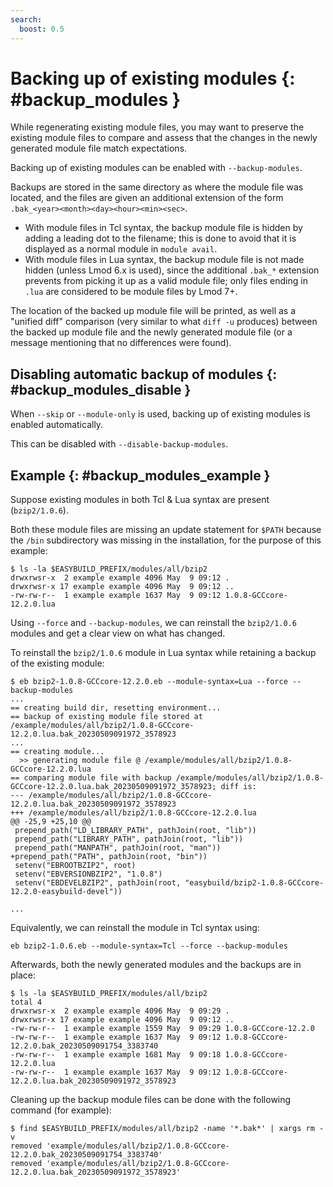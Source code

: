 ```yaml
---
search:
  boost: 0.5
---
```


# Backing up of existing modules {: #backup_modules }

While regenerating existing module files, you may want to preserve the
existing module files to compare and assess that the changes in the
newly generated module file match expectations.

Backing up of existing modules can be enabled with `--backup-modules`.

Backups are stored in the same directory as where the module file was
located, and the files are given an additional extension of the form
`.bak_<year><month><day><hour><min><sec>`.

- With module files in Tcl syntax, the backup module file is hidden by
  adding a leading dot to the filename; this is done to avoid that it
  is displayed as a normal module in `module avail`.
- With module files in Lua syntax, the backup module file is not made
  hidden (unless Lmod 6.x is used), since the additional `.bak_*`
  extension prevents from picking it up as a valid module file; only
  files ending in `.lua` are considered to be module files by Lmod 7+.

The location of the backed up module file will be printed, as well as a
"unified diff" comparison (very similar to what `diff -u` produces)
between the backed up module file and the newly generated module file
(or a message mentioning that no differences were found).

## Disabling automatic backup of modules {: #backup_modules_disable }

When `--skip` or `--module-only` is used, backing up of existing modules
is enabled automatically.

This can be disabled with `--disable-backup-modules`.

## Example {: #backup_modules_example }

Suppose existing modules in both Tcl & Lua syntax are present
(`bzip2/1.0.6`).

Both these module files are missing an update statement for `$PATH`
because the `/bin` subdirectory was missing in the installation, for the
purpose of this example:

``` console
$ ls -la $EASYBUILD_PREFIX/modules/all/bzip2
drwxrwsr-x  2 example example 4096 May  9 09:12 .
drwxrwsr-x 17 example example 4096 May  9 09:12 ..
-rw-rw-r--  1 example example 1637 May  9 09:12 1.0.8-GCCcore-12.2.0.lua
```

Using `--force` and `--backup-modules`, we can reinstall the
`bzip2/1.0.6` modules and get a clear view on what has changed.

To reinstall the `bzip2/1.0.6` module in Lua syntax while retaining a
backup of the existing module:

``` console
$ eb bzip2-1.0.8-GCCcore-12.2.0.eb --module-syntax=Lua --force --backup-modules
...
== creating build dir, resetting environment...
== backup of existing module file stored at /example/modules/all/bzip2/1.0.8-GCCcore-12.2.0.lua.bak_20230509091972_3578923
...
== creating module...
  >> generating module file @ /example/modules/all/bzip2/1.0.8-GCCcore-12.2.0.lua
== comparing module file with backup /example/modules/all/bzip2/1.0.8-GCCcore-12.2.0.lua.bak_20230509091972_3578923; diff is:
--- /example/modules/all/bzip2/1.0.8-GCCcore-12.2.0.lua.bak_20230509091972_3578923
+++ /example/modules/all/bzip2/1.0.8-GCCcore-12.2.0.lua
@@ -25,9 +25,10 @@
 prepend_path("LD_LIBRARY_PATH", pathJoin(root, "lib"))
 prepend_path("LIBRARY_PATH", pathJoin(root, "lib"))
 prepend_path("MANPATH", pathJoin(root, "man"))
+prepend_path("PATH", pathJoin(root, "bin"))
 setenv("EBROOTBZIP2", root)
 setenv("EBVERSIONBZIP2", "1.0.8")
 setenv("EBDEVELBZIP2", pathJoin(root, "easybuild/bzip2-1.0.8-GCCcore-12.2.0-easybuild-devel"))

...
```

Equivalently, we can reinstall the module in Tcl syntax using:

``` shell
eb bzip2-1.0.6.eb --module-syntax=Tcl --force --backup-modules
```

Afterwards, both the newly generated modules and the backups are in
place:

``` console
$ ls -la $EASYBUILD_PREFIX/modules/all/bzip2
total 4
drwxrwsr-x  2 example example 4096 May  9 09:29 .
drwxrwsr-x 17 example example 4096 May  9 09:12 ..
-rw-rw-r--  1 example example 1559 May  9 09:29 1.0.8-GCCcore-12.2.0
-rw-rw-r--  1 example example 1637 May  9 09:12 1.0.8-GCCcore-12.2.0.bak_20230509091754_3383740
-rw-rw-r--  1 example example 1681 May  9 09:18 1.0.8-GCCcore-12.2.0.lua
-rw-rw-r--  1 example example 1637 May  9 09:12 1.0.8-GCCcore-12.2.0.lua.bak_20230509091972_3578923
```

Cleaning up the backup module files can be done with the following
command (for example):

``` console
$ find $EASYBUILD_PREFIX/modules/all/bzip2 -name '*.bak*' | xargs rm -v
removed 'example/modules/all/bzip2/1.0.8-GCCcore-12.2.0.bak_20230509091754_3383740'
removed 'example/modules/all/bzip2/1.0.8-GCCcore-12.2.0.lua.bak_20230509091972_3578923'
```
